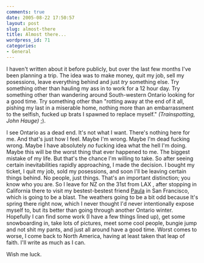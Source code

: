 ```yaml
---
comments: true
date: 2005-08-22 17:50:57
layout: post
slug: almost-there
title: Almost there...
wordpress_id: 71
categories:
- General
---
```


I haven't written about it before publicly, but over the last few months I've been planning a trip. The idea was to make money, quit my job, sell my posessions, leave everything behind and just *try* something else. Try something other than hauling my ass in to work for a 12 hour day. Try something other than wandering around South-western Ontario looking for a good time. Try something other than "rotting away at the end of it all, pishing my last in a miserable home, nothing more than an embarrassment to the selfish, fucked up brats I spawned to replace myself." _(Trainspotting, John Hauge)_ ;). 




I see Ontario as a dead end. It's not what I want. There's nothing here for me. And that's just how I feel. Maybe I'm wrong. Maybe I'm dead fucking wrong. Maybe I have absolutely _no_ fucking idea what the hell I'm doing.  Maybe this will be the worst thing that ever happened to me. The biggest mistake of my life. But that's the chance I'm willing to take. So after seeing certain inevitabilities rapidly approaching, I made the decision. I bought my ticket, I quit my job, sold my posessions, and soon I'll be leaving certain things behind. No people, just things. That's an important distinction; you know who you are.
So I leave for NZ on the 31st from LAX , after stopping in California there to visit my bestest-bestest friend [ Paula](http://www.isystech.net/gallery/main.php?g2_view=core.ShowItem&g2_itemId=556&g2_navId=xc381dc78) in San Francisco, which is going to be a blast. The weathers going to be a bit odd because It's spring there right now, which I never thought I'd never intentionally expose myself to, but its better than going through another Ontario winter. Hopefully I can find some work (I have a few things lined up), get some snowboarding in, take lots of pictures, meet some cool people, bungie jump and not shit my pants, and just all around have a good time. Worst comes to worse, I come back to North America, having at least taken that leap of faith. I'll write as much as I can.




Wish me luck. 
